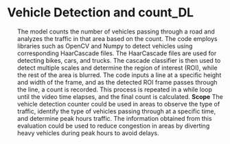 # Vehicle Detection and count_DL


<ul>The model counts the number of vehicles passing through a road and analyzes the traffic in that area based on the count. The code employs libraries such as OpenCV and Numpy to detect vehicles using corresponding HaarCascade files. The HaarCascade files are used for detecting bikes, cars, and trucks. The cascade classifier is then used to detect multiple scales and determine the region of interest (ROI), while the rest of the area is blurred. The code inputs a line at a specific height and width of the frame, and as the detected ROI frame passes through the line, a count is recorded. This process is repeated in a while loop until the video time elapses, and the final count is calculated.
<bt>
<b>Scope</b>
The vehicle detection counter could be used in areas to observe the type of traffic, identify the type of vehicles passing through at a specific time, and determine peak hours traffic. The information obtained from this evaluation could be used to reduce congestion in areas by diverting heavy vehicles during peak hours to avoid delays.</ul>
